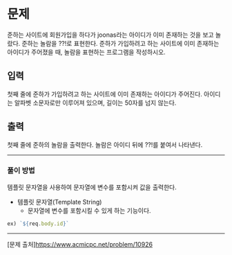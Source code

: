 # 문제

준하는 사이트에 회원가입을 하다가 joonas라는 아이디가 이미 존재하는 것을 보고 놀랐다. 준하는 놀람을 ??!로 표현한다. 준하가 가입하려고 하는 사이트에 이미 존재하는 아이디가 주어졌을 때, 놀람을 표현하는 프로그램을 작성하시오.

## 입력

첫째 줄에 준하가 가입하려고 하는 사이트에 이미 존재하는 아이디가 주어진다. 아이디는 알파벳 소문자로만 이루어져 있으며, 길이는 50자를 넘지 않는다.

## 출력

첫째 줄에 준하의 놀람을 출력한다. 놀람은 아이디 뒤에 ??!를 붙여서 나타낸다.

---

### 풀이 방법
템플릿 문자열을 사용하여 문자열에 변수를 포함시켜 값을 출력한다.

- 템플릿 문자열(Template String)
  - 문자열에 변수를 포함시킬 수 있게 하는 기능이다.
```js
ex) `${req.body.id}`
```

---

[문제 출처]https://www.acmicpc.net/problem/10926